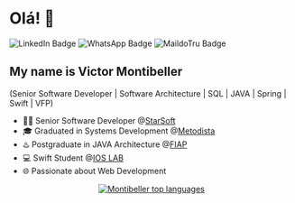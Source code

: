 <h1>Olá! 👋</h1>

![LinkedIn Badge](https://img.shields.io/badge/-LinkedIn?style=flat-square&logo=linkedin&logoColor=white&logoSize=auto&label=Victor%20Montibeller&color=grey&link=https%3A%2F%2Fwww.linkedin.com%2Fin%2Fvictor-montibeller-172481bb%2F)
![WhatsApp Badge](https://img.shields.io/badge/-(11)%2096402%205402-6633cc?style=flat-square&logo=whatsapp&logoColor=white&logoSize=auto&color=grey&link=https%3A%2F%2Fwa.me%2F5511964025402%3Ftext%3DOl%C3%A1%25C3%25A1)
![MaildoTru Badge](https://img.shields.io/badge/-victormontibeller%40hotmail.com-6633cc?style=flat-square&logo=maildotru&logoSize=auto&color=grey&link=mailto%3Avictormontibeller%40hotmail.com)

## My name is Victor Montibeller
(Senior Software Developer | Software Architecture | SQL | JAVA | Spring | Swift | VFP)

- 👩‍💻 Senior Software Developer @[StarSoft](https://starsoft.com.br/)
- 🎓 Graduated in Systems Development @[Metodista](https://metodista.br/)
- ♨️ Postgraduate in JAVA Architecture @[FIAP](https://www.fiap.com.br/)
- 💻 Swift Student @[IOS LAB](https://ioslab.com.br/)
- 🌐 Passionate about Web Development

<div align="center">
  
[![Montibeller top languages](https://github-readme-stats.vercel.app/api/top-langs/?username=victormontibeller&theme=grey-white)](https://github.com/anuraghazra/github-readme-stats)
  
 </div>
